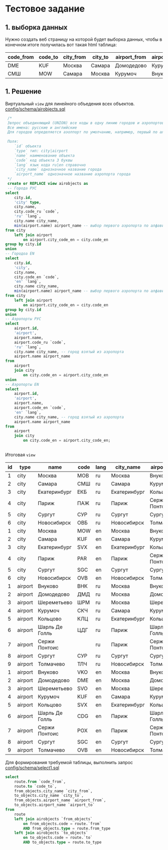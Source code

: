 # Тестовое задание
## 1. выборка данных
Нужно создать веб страницу на которой будет выборка данных, чтобы в конечном итоге получилась вот такая html таблица:

| code_from | code_to | city_from | city_to | airport_from | airport_to |
|-----------|---------|-----------|---------|--------------|------------|
| DME       | KUF     | Москва    | Самара  | Домодедово   | Курумоч    |
| СМШ       | MOW     | Самара    | Москва  | Курумоч      | Внуково    |

## 1. Решение
Виртуальный `view` для линейного объедения всех объектов.
[config/schema/airobjects.sql](config/schema/airobjects.sql)

```sql
 /*
 Звпрос объединяющий (UNION) все коды в одну линию городов и аэропортов.
 Все имена: русские и английские
 Для городов определяется аэолпорт по умолчанию, например, первый по алфавиту
 
 Поля: 
	`id` объекта
    `type` тип: city|airport
    `name` наименование объекта
    `code` код объекта 3 буквы
    `lang` язык кода ru|en справочно
    `city_name` однозначное название города
    `airport_name` однозначное название аэропорта города 
 */
 create or REPLACE view airobjects as
 -- Города РУС
select
	city.id, 
    'city' type,
    city.name, 
    city.code_ru `code`,
    'ru' `lang`,
    city.name city_name,
    min(airport.name) airport_name -- выбор первого аэропорта по алфавиту
from city 
	left join airport
		on airport.city_code_en = city.code_en
group by city.id        
union
-- Городоа EN
select
	city.id, 
    'city',
    city.name, 
    city.code_en `code`,
    'en' `lang`,
    city.name city_name,
    min(airport.name) airport_name -- выбор первого аэропорта по алфавиту
from city
	left join airport
		on airport.city_code_en = city.code_en
group by city.id           
union
-- Аэропорты РУС
select
	airport.id,
    'airport',
    airport.name,
    airport.code_ru `code`,
    'ru' `lang`,
    city.name city_name, -- город взятый из аэропорта
    airport.name airport_name 
from
	airport
    join city
		on city.code_en = airport.city_code_en
union
-- Аэропорты EN
select
	airport.id,
    'airport',
    airport.name,
    airport.code_en `code`,
    'en' `lang`,
    city.name city_name, -- город взятый из аэропорта
    airport.name airport_name
from
	airport
    join city
		on city.code_en = airport.city_code_en;
    
```

Итоговая  `view`

| id | type    | name           | code | lang | city_name    | airport_name   |
|----|---------|----------------|------|------|--------------|----------------|
| 1  | city    | Москва         | МОВ  | ru   | Москва       | Внуково        |
| 2  | city    | Самара         | СМШ  | ru   | Самара       | Курумоч        |
| 3  | city    | Екатеринбург   | ЕКБ  | ru   | Екатеринбург | Кольцово       |
| 4  | city    | Париж          | ПАЖ  | ru   | Париж        | Сержи Понтоис  |
| 5  | city    | Сургут         | СУР  | ru   | Сургут       | Сургут         |
| 6  | city    | Новосибирск    | ОВБ  | ru   | Новосибирск  | Толмачево      |
| 1  | city    | Москва         | MOW  | en   | Москва       | Внуково        |
| 2  | city    | Самара         | KUF  | en   | Самара       | Курумоч        |
| 3  | city    | Екатеринбург   | SVX  | en   | Екатеринбург | Кольцово       |
| 4  | city    | Париж          | PAR  | en   | Париж        | Сержи Понтоис  |
| 5  | city    | Сургут         | SGC  | en   | Сургут       | Сургут         |
| 6  | city    | Новосибирск    | OVB  | en   | Новосибирск  | Толмачево      |
| 1  | airport | Внуково        | ВНК  | ru   | Москва       | Внуково        |
| 2  | airport | Домодедово     | ДМД  | ru   | Москва       | Домодедово     |
| 3  | airport | Шереметьево    | ШРМ  | ru   | Москва       | Шереметьево    |
| 4  | airport | Курумоч        | СКЧ  | ru   | Самара       | Курумоч        |
| 5  | airport | Кольцово       | КЛЦ  | ru   | Екатеринбург | Кольцово       |
| 6  | airport | Шарль Де Голль | ЦДГ  | ru   | Париж        | Шарль Де Голль |
| 7  | airport | Сержи Понтоис  |      | ru   | Париж        | Сержи Понтоис  |
| 8  | airport | Сургут         | СУР  | ru   | Сургут       | Сургут         |
| 9  | airport | Толмачево      | ТЛЧ  | ru   | Новосибирск  | Толмачево      |
| 1  | airport | Внуково        | VKO  | en   | Москва       | Внуково        |
| 2  | airport | Домодедово     | DME  | en   | Москва       | Домодедово     |
| 3  | airport | Шереметьево    | SVO  | en   | Москва       | Шереметьево    |
| 4  | airport | Курумоч        | KUF  | en   | Самара       | Курумоч        |
| 5  | airport | Кольцово       | SVX  | en   | Екатеринбург | Кольцово       |
| 6  | airport | Шарль Де Голль | CDG  | en   | Париж        | Шарль Де Голль |
| 7  | airport | Сержи Понтоис  | POX  | en   | Париж        | Сержи Понтоис  |
| 8  | airport | Сургут         | SGC  | en   | Сургут       | Сургут         |
| 9  | airport | Толмачево      | OVB  | en   | Новосибирск  | Толмачево      |

Для формирования требуемой таблицы, выполнить запрос [config/schema/select1.sql](config/schema/select1.sql)
```sql
select 
	route.from `code_from`,
    route.to `code_to`,
    from_objects.city_name `city_from`,
    to_objects.city_name `city_to`,
    from_objects.airport_name `airport_from`,    
    to_objects.airport_name `airport_to`
from
	route
    left join airobjects `from_objects`
		on from_objects.code = route.`from`
        AND from_objects.type = route.from_type
    left join airobjects `to_objects`
		on to_objects.code = route.`to`
        AND to_objects.type = route.to_type 
```
